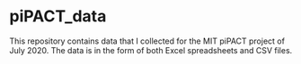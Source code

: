 # piPACT_data

This repository contains data that I collected for the MIT piPACT project of July 2020. The data is in the form of both Excel spreadsheets and CSV files.
